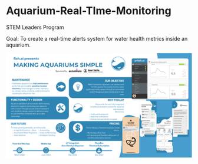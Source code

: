 # Aquarium-Real-TIme-Monitoring
STEM Leaders Program

Goal: To create a real-time alerts system for water health metrics inside an aquarium.

![image](\res\Infographic.png)
